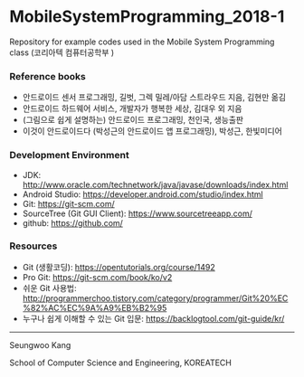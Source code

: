 # MobileSystemProgramming_2018-1
Repository for example codes used in the Mobile System Programming class (코리아텍 컴퓨터공학부 )


### Reference books
- 안드로이드 센서 프로그래밍, 길벗, 그렉 밀레/아담 스트라우드 지음, 김현만 옮김 
- 안드로이드 하드웨어 서비스, 개발자가 행복한 세상, 김대우 외 지음
- (그림으로 쉽게 설명하는) 안드로이드 프로그래밍, 천인국, 생능출판
- 이것이 안드로이드다 (박성근의 안드로이드 앱 프로그래밍), 박성근, 한빛미디어

### Development Environment
- JDK: http://www.oracle.com/technetwork/java/javase/downloads/index.html
- Android Studio: https://developer.android.com/studio/index.html
- Git: https://git-scm.com/
- SourceTree (Git GUI Client): https://www.sourcetreeapp.com/
- github: https://github.com/

### Resources
- Git (생활코딩): https://opentutorials.org/course/1492
- Pro Git: https://git-scm.com/book/ko/v2
- 쉬운 Git 사용법: http://programmerchoo.tistory.com/category/programmer/Git%20%EC%82%AC%EC%9A%A9%EB%B2%95
- 누구나 쉽게 이해할 수 있는 Git 입문: https://backlogtool.com/git-guide/kr/


---
Seungwoo Kang

School of Computer Science and Engineering, KOREATECH
